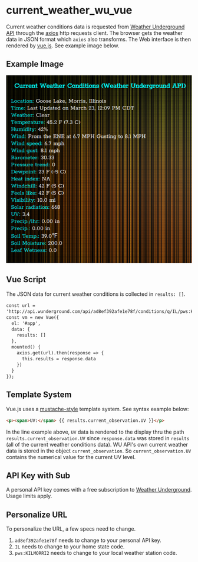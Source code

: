 # current_weather_wu_vue

Current weather conditions data is requested from [Weather Underground API](https://www.wunderground.com/weather/api/) through the [axios](https://www.npmjs.com/package/axios) http requests client. The browser gets the weather data in JSON format which `axios` also transforms. The Web interface is then rendered by [vue.js](https://vuejs.org/). See example image below.

## Example Image

![example]

## Vue Script

The JSON data for current weather conditions is collected in `results: []`.

```node
const url = 'http://api.wunderground.com/api/ad8ef392afe1e78f/conditions/q/IL/pws:KILMORRI2.json'
const vm = new Vue({
  el: '#app',
  data: {
    results: []
  },
  mounted() {
    axios.get(url).then(response => {
      this.results = response.data
    })
  }
});
```

## Template System

Vue.js uses a [mustache-style](https://en.wikipedia.org/wiki/Mustache_(template_system)) template system. See syntax example below:

```html
<p><span>UV:</span> {{ results.current_observation.UV }}</p>
```

In the line example above, `UV` data is rendered to the display thru the path `results.current_observation.UV` since `response.data` was stored in `results` (all of the current weather conditions data). WU API's own current weather data is stored in the object `current_observation`. So `current_observation.UV` contains the numerical value for the current UV level.

## API Key with Sub

A personal API key comes with a free subscription to [Weather Underground](https://www.wunderground.com/). Usage limits apply.

## Personalize URL

To personalize the URL, a few specs need to change.

1. `ad8ef392afe1e78f` needs to change to your personal API key.
2. `IL` needs to change to your home state code.
3. `pws:KILMORRI2` needs to change to your local weather station code.

[example]: example.png "Weather App Example"
